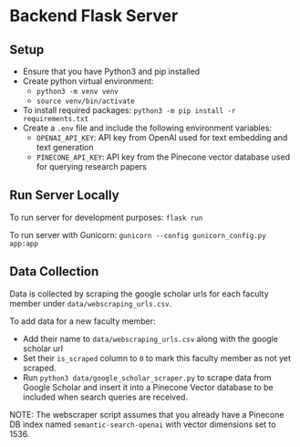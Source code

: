 # Backend Flask Server

## Setup
- Ensure that you have Python3 and pip installed
- Create python virtual environment: 
  - `python3 -m venv venv`
  - `source venv/bin/activate`
- To install required packages: `python3 -m pip install -r requirements.txt`
- Create a `.env` file and include the following environment variables:
  - `OPENAI_API_KEY`: API key from OpenAI used for text embedding and text generation
  - `PINECONE_API_KEY`: API key from the Pinecone vector database used for querying research papers

## Run Server Locally
To run server for development purposes: `flask run`

To run server with Gunicorn: `gunicorn --config gunicorn_config.py app:app`

## Data Collection
Data is collected by scraping the google scholar urls for each faculty member under `data/webscraping_urls.csv`.

To add data for a new faculty member:
- Add their name to `data/webscraping_urls.csv` along with the google scholar url
- Set their `is_scraped` column to `0` to mark this faculty member as not yet scraped.
- Run `python3 data/google_scholar_scraper.py` to scrape data from Google Scholar and insert it into a Pinecone Vector database to be included when search queries are received. 

NOTE: The webscraper script assumes that you already have a Pinecone DB index named `semantic-search-openai` with vector dimensions set to 1536.